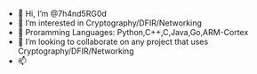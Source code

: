 - 👋 Hi, I’m @7h4nd5RG0d
- 👀 I’m interested in Cryptography/DFIR/Networking
- 🌱 Proramming Languages: Python,C++,C,Java,Go,ARM-Cortex
- 💞️ I’m looking to collaborate on any project that uses Cryptography/DFIR/Networking
- 📫 

<!---
7h4nd5RG0d/7h4nd5RG0d is a ✨ special ✨ repository because its `README.md` (this file) appears on your GitHub profile.
You can click the Preview link to take a look at your changes.
--->
